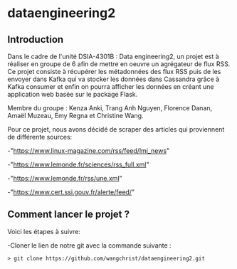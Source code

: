 # dataengineering2

## Introduction

Dans le cadre de l'unité DSIA-4301B : Data engineering2, un projet est à réaliser en groupe de 6 afin de mettre en oeuvre un agrégateur de flux RSS. Ce projet consiste à récupérer les métadonnées des flux RSS puis de les envoyer dans Kafka qui va stocker les données dans Cassandra grâce à Kafka consumer et enfin on pourra afficher les données en créant une application web basée sur le package Flask.

Membre du groupe : Kenza Anki, Trang Anh Nguyen, Florence Danan, Amaël Muzeau, Emy Regna et Christine Wang.

Pour ce projet, nous avons décidé de scraper des articles qui proviennent de différente sources:


-"https://www.linux-magazine.com/rss/feed/lmi_news"

-"https://www.lemonde.fr/sciences/rss_full.xml"

-"https://www.lemonde.fr/rss/une.xml"

-"https://www.cert.ssi.gouv.fr/alerte/feed/"




## Comment lancer le projet ?
Voici les étapes à suivre:

-Cloner le lien de notre git avec la commande suivante : 

 ```
> git clone https://github.com/wangchrist/dataengineering2.git


